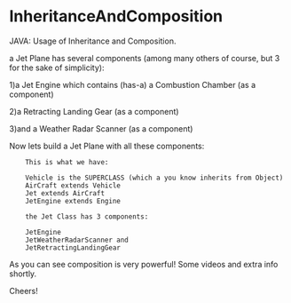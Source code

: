 # InheritanceAndComposition
JAVA: Usage of Inheritance and Composition.

a Jet Plane has several components (among many others of course, but 3 for the sake of simplicity):

1)a Jet Engine which contains (has-a) a Combustion Chamber (as a component)

2)a Retracting Landing Gear (as a component)

3)and a Weather Radar Scanner (as a component)

Now lets build a Jet Plane with all these components:
        
        This is what we have:
         
        Vehicle is the SUPERCLASS (which a you know inherits from Object)
        AirCraft extends Vehicle
        Jet extends AirCraft
        JetEngine extends Engine
        
        the Jet Class has 3 components:
         
        JetEngine
        JetWeatherRadarScanner and
        JetRetractingLandingGear

As you can see composition is very powerful!
Some videos and extra info shortly.

Cheers!
